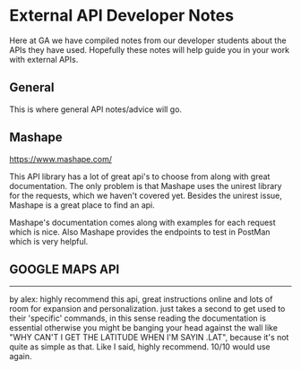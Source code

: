 # External API Developer Notes

Here at GA we have compiled notes from our developer students about the APIs they have used.  Hopefully these notes will help guide you in your work with external APIs.

## General

This is where general API notes/advice will go.

## Mashape

https://www.mashape.com/

This API library has a lot of great api's to choose from along with great documentation. The only problem is that Mashape uses the unirest library for the requests, which we haven't covered yet. Besides the unirest issue, Mashape is a great place to find an api. 

Mashape's documentation comes along with examples for each request which is nice. Also Mashape provides the endpoints to test in PostMan which is very helpful. 

## GOOGLE MAPS API
-------------------
by alex:
highly recommend this api, great instructions online and lots of room for expansion and personalization. just takes a second to get used to their 'specific' commands, in this sense reading the documentation is essential otherwise you might be banging your head against the wall like "WHY CAN'T I GET THE LATITUDE WHEN I'M SAYIN .LAT", because it's not quite as simple as that. Like I said, highly recommend. 10/10 would use again.
